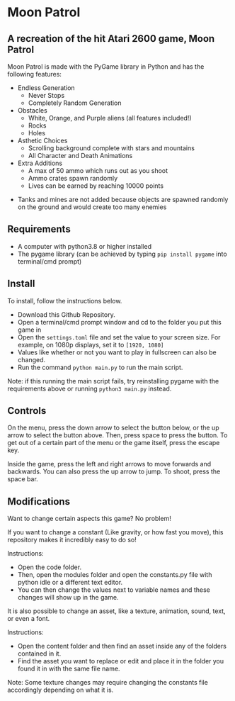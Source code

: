 # Moon Patrol
## A recreation of the hit Atari 2600 game, Moon Patrol

Moon Patrol is made with the PyGame library in Python and has the following features: 

- Endless Generation
  - Never Stops
  - Completely Random Generation
- Obstacles
  - White, Orange, and Purple aliens (all features included!)
  - Rocks
  - Holes
- Asthetic Choices
  - Scrolling background complete with stars and mountains
  - All Character and Death Animations
- Extra Additions
  - A max of 50 ammo which runs out as you shoot
  - Ammo crates spawn randomly
  - Lives can be earned by reaching 10000 points

* Tanks and mines are not added because objects are spawned randomly on the ground and would create too many enemies

## Requirements

 - A computer with python3.8 or higher installed
 - The pygame library (can be achieved by typing `pip install pygame` into terminal/cmd prompt)

## Install

To install, follow the instructions below.

 - Download this Github Repository.
 - Open a terminal/cmd prompt window and cd to the folder you put this game in
 - Open the `settings.toml` file and set the value to your screen size. For example, on 1080p displays, set it to `[1920, 1080]`
 - Values like whether or not you want to play in fullscreen can also be changed. 
 - Run the command `python main.py` to run the main script.

Note: if this running the main script fails, try reinstalling pygame with the requirements above or running `python3 main.py` instead.

## Controls

On the menu, press the down arrow to select the button below, or the up arrow to select the button above.
Then, press space to press the button.
To get out of a certain part of the menu or the game itself, press the escape key.  

Inside the game, press the left and right arrows to move forwards and backwards.
You can also press the up arrow to jump.
To shoot, press the space bar.

## Modifications

Want to change certain aspects this game? No problem!

If you want to change a constant (Like gravity, or how fast you move), this repository makes it incredibly easy to do so!

Instructions:
 - Open the code folder.
 - Then, open the modules folder and open the constants.py file with python idle or a different text editor.
 - You can then change the values next to variable names and these changes will show up in the game.
 
It is also possible to change an asset, like a texture, animation, sound, text, or even a font.

Instructions:
 - Open the content folder and then find an asset inside any of the folders contained in it.
 - Find the asset you want to replace or edit and place it in the folder you found it in with the same file name.
 
Note: Some texture changes may require changing the constants file accordingly depending on what it is.